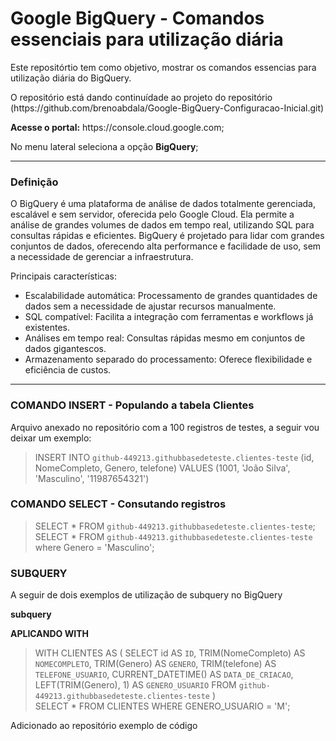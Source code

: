 # Google BigQuery - Comandos essenciais para utilização diária

<p>Este repositórtio tem como objetivo, mostrar os comandos essencias para utilização diária do BigQuery.</p>
<p>O repositório está dando continuídade ao projeto do repositório (https://github.com/brenoabdala/Google-BigQuery-Configuracao-Inicial.git)</p>
<p><b>Acesse o portal:</b> https://console.cloud.google.com;</p>
<p>No menu lateral seleciona a opção <strong>BigQuery</strong>;</p>

<hr>

### Definição

<p>O BigQuery é uma plataforma de análise de dados totalmente gerenciada, escalável e sem servidor, oferecida pelo Google Cloud. Ela permite a análise de grandes volumes de dados em tempo real, utilizando SQL para consultas rápidas e eficientes. BigQuery é projetado para lidar com grandes conjuntos de dados, oferecendo alta performance e facilidade de uso, sem a necessidade de gerenciar a infraestrutura.</p>

<p>Principais características:</p>

- Escalabilidade automática: Processamento de grandes quantidades de dados sem a necessidade de ajustar recursos manualmente.
- SQL compatível: Facilita a integração com ferramentas e workflows já existentes.
- Análises em tempo real: Consultas rápidas mesmo em conjuntos de dados gigantescos.
- Armazenamento separado do processamento: Oferece flexibilidade e eficiência de custos.
 
<hr>

### COMANDO INSERT - Populando a tabela Clientes

<p>Arquivo anexado no repositório com a 100 registros de testes, a seguir vou deixar um exemplo:</p>

> INSERT INTO `github-449213.githubbasedeteste.clientes-teste` (id, NomeCompleto, Genero, telefone) VALUES
(1001, 'João Silva', 'Masculino', '11987654321')

### COMANDO SELECT - Consutando registros

> SELECT * FROM `github-449213.githubbasedeteste.clientes-teste`;<br>
> SELECT * FROM `github-449213.githubbasedeteste.clientes-teste` where Genero = 'Masculino';

### SUBQUERY 

<p> A seguir de dois exemplos de utilização de subquery no BigQuery </p>

<strong> subquery </strong>

<strong> APLICANDO WITH </strong>

> WITH CLIENTES AS
(
    SELECT 
        id AS `ID`, 
        TRIM(NomeCompleto) AS `NOMECOMPLETO`, 
        TRIM(Genero) AS `GENERO`, 
        TRIM(telefone) AS `TELEFONE_USUARIO`, 
        CURRENT_DATETIME() AS `DATA_DE_CRIACAO`, 
        LEFT(TRIM(Genero), 1) AS `GENERO_USUARIO`
    FROM `github-449213.githubbasedeteste.clientes-teste`
) <br>
SELECT *
FROM CLIENTES WHERE GENERO_USUARIO = 'M';

<p> Adicionado ao repositório exemplo de código </p>

